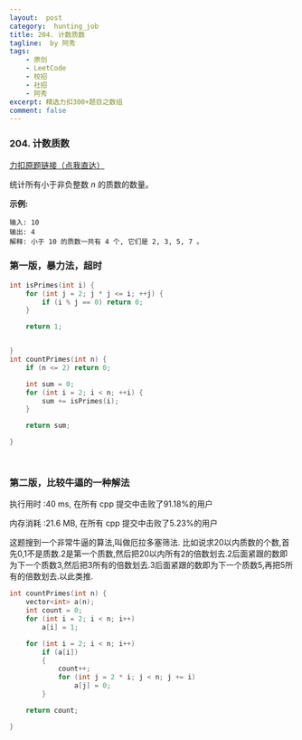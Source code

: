 ```yaml
---
layout:  post
category:  hunting_job
title: 204. 计数质数
tagline:  by 阿秀
tags:
    - 原创
    - LeetCode
    - 校招
    - 社招
    - 阿秀
excerpt: 精选力扣300+题目之数组
comment: false
---
```






### 204. 计数质数

[力扣原题链接（点我直达）](https://leetcode-cn.com/problems/count-primes/)

统计所有小于非负整数 *n* 的质数的数量。

**示例:**

```
输入: 10
输出: 4
解释: 小于 10 的质数一共有 4 个, 它们是 2, 3, 5, 7 。
```



### 第一版，暴力法，超时

```c++
int isPrimes(int i) {
	for (int j = 2; j * j <= i; ++j) {
		if (i % j == 0) return 0;
	}

	return 1;


}
int countPrimes(int n) {
	if (n <= 2) return 0;

	int sum = 0;
	for (int i = 2; i < n; ++i) {
		sum += isPrimes(i);
	}

	return sum;

}




```

### 第二版，比较牛逼的一种解法



执行用时 :40 ms, 在所有 cpp 提交中击败了91.18%的用户

内存消耗 :21.6 MB, 在所有 cpp 提交中击败了5.23%的用户

这题搜到一个非常牛逼的算法,叫做厄拉多塞筛法. 比如说求20以内质数的个数,首先0,1不是质数.2是第一个质数,然后把20以内所有2的倍数划去.2后面紧跟的数即为下一个质数3,然后把3所有的倍数划去.3后面紧跟的数即为下一个质数5,再把5所有的倍数划去.以此类推.

```c++
int countPrimes(int n) {
	vector<int> a(n);
	int count = 0;
	for (int i = 2; i < n; i++)
		a[i] = 1;

	for (int i = 2; i < n; i++)
		if (a[i])
		{
			count++;
			for (int j = 2 * i; j < n; j += i)
				a[j] = 0;
		}

	return count;

}
```

<p id="同构字符串"></p>

